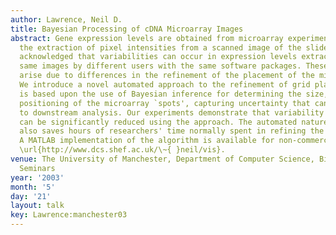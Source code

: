 ```yaml
---
author: Lawrence, Neil D.
title: Bayesian Processing of cDNA Microarray Images
abstract: Gene expression levels are obtained from microarray experiments through
  the extraction of pixel intensities from a scanned image of the slide. It is widely
  acknowledged that variabilities can occur in expression levels extracted from the
  same images by different users with the same software packages. These inconsistencies
  arise due to differences in the refinement of the placement of the microarray `grids'.
  We introduce a novel automated approach to the refinement of grid placements that
  is based upon the use of Bayesian inference for determining the size, shape and
  positioning of the microarray `spots', capturing uncertainty that can be passed
  to downstream analysis. Our experiments demonstrate that variability between users
  can be significantly reduced using the approach. The automated nature of the approach
  also saves hours of researchers' time normally spent in refining the grid placement.
  A MATLAB implementation of the algorithm is available for non-commercial use from
  \url{http://www.dcs.shef.ac.uk/\~{ }neil/vis}.
venue: The University of Manchester, Department of Computer Science, Bio-health sciences
  Seminars
year: '2003'
month: '5'
day: '21'
layout: talk
key: Lawrence:manchester03
---
```

